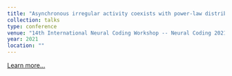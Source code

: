 ```yaml
---
title: "Asynchronous irregular activity coexists with power-law distributed neuronal avalanches"
collection: talks
type: conference
venue: "14th International Neural Coding Workshop -- Neural Coding 2021, Online, Available in: url, https://bit.ly/neuralcoding2021abs"
year: 2021
location: ""
---
```


<a href="https://bit.ly/neuralcoding2021abs" target="_blank">Learn more...</a>